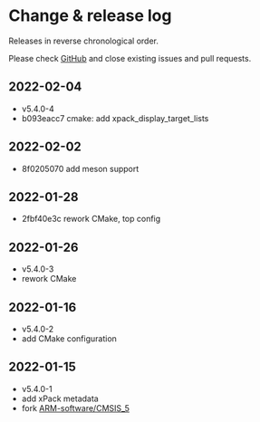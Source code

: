 # Change & release log

Releases in reverse chronological order.

Please check
[GitHub](https://github.com/xpack-3rd-party/arm-cmsis-core-xpack/issues/)
and close existing issues and pull requests.

## 2022-02-04

- v5.4.0-4
- b093eacc7 cmake: add xpack_display_target_lists

## 2022-02-02

- 8f0205070 add meson support

## 2022-01-28

- 2fbf40e3c rework CMake, top config

## 2022-01-26

- v5.4.0-3
- rework CMake

## 2022-01-16

- v5.4.0-2
- add CMake configuration

## 2022-01-15

- v5.4.0-1
- add xPack metadata
- fork [ARM-software/CMSIS_5](https://github.com/ARM-software/CMSIS_5)
